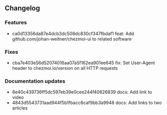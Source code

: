 ## Changelog
### Features
* ca0d13356da87e4dcb3dc508dc830cf347fbdaf1 feat: Add github.com/johan-weitner/chezmoi-ui to related software
### Fixes
* cba7e403e56d52074016aa07a5f162ea901ee645 fix: Set User-Agent header to chezmoi.io/version on all HTTP requests
### Documentation updates
* 8e40c439736ff5dc597eb39e0cee244f40826839 docs: Add link to video
* 4843d5543731aad944f5b1fbacc6caf9bb3a9948 docs: Add links to two articles
